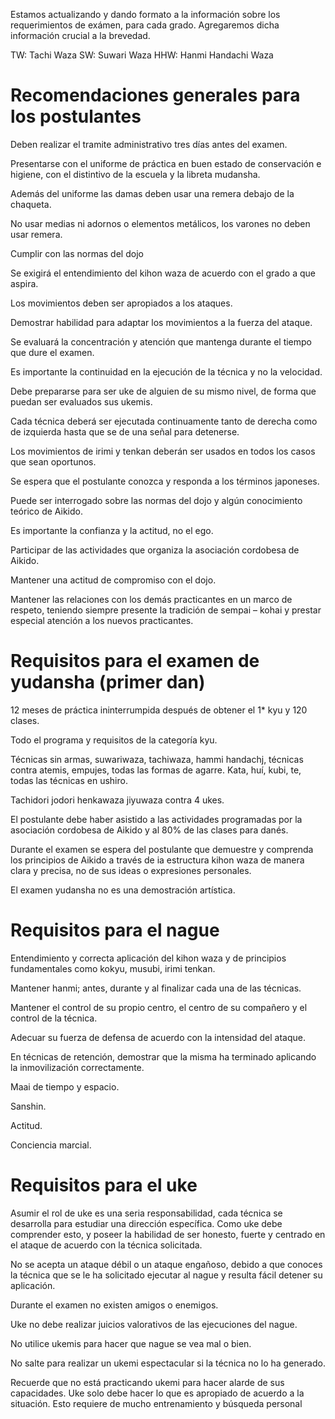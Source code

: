 <!--
.. title: Requerimientos de examen
.. slug: requerimientos-de-examen
.. date: 2015-02-06 23:23:50 UTC-03:00
.. tags:
.. category:
.. link:
.. description:
.. type: text
-->

Estamos actualizando y dando formato a la información sobre los requerimientos de exámen, para cada grado. Agregaremos dicha información crucial a la brevedad.

TW: Tachi Waza
SW: Suwari Waza
HHW: Hanmi Handachi Waza


Recomendaciones generales para los postulantes
==============================================

Deben realizar el tramite administrativo tres días antes del examen.

Presentarse con el uniforme de práctica en buen estado de conservación e higiene, con el distintivo de la escuela y la libreta mudansha.

Además del uniforme las damas deben usar una remera debajo de la chaqueta.

No usar medias ni adornos o elementos metálicos, los varones no deben usar remera.

Cumplir con las normas del dojo

Se exigirá el entendimiento del kihon waza de acuerdo con el grado a que aspira.

Los movimientos deben ser apropiados a los ataques.

Demostrar habilidad para adaptar los movimientos a la fuerza del ataque.

Se evaluará la concentración y atención que mantenga durante el tiempo que dure el examen.

Es importante la continuidad en la ejecución de la técnica y no la velocidad.

Debe prepararse para ser uke de alguien de su mismo nivel, de forma que puedan ser evaluados sus ukemis.

Cada técnica deberá ser ejecutada continuamente tanto de derecha como de izquierda hasta que se de una señal para detenerse.

Los movimientos de irimi y tenkan deberán ser usados en todos los casos que sean oportunos.

Se espera que el postulante conozca y responda a los términos japoneses.

Puede ser interrogado sobre las normas del dojo y algún conocimiento teórico de Aikido.

Es importante la confianza y la actitud, no el ego.

Participar de las actividades que organiza la asociación cordobesa de Aikido.

Mantener una actitud de compromiso con el dojo.

Mantener las relaciones con los demás practicantes en un marco de respeto, teniendo siempre presente la tradición de sempai – kohai y prestar especial atención a los nuevos practicantes.


Requisitos para el examen de yudansha (primer dan)
==================================================

12 meses de práctica ininterrumpida después de obtener el 1* kyu y 120 clases.

Todo el programa y requisitos de la categoría kyu.

Técnicas sin armas, suwariwaza, tachiwaza, hammi handachj, técnicas contra atemis, empujes, todas las formas de agarre. Kata, huí, kubi, te, todas las técnicas en ushiro.

Tachidori jodori henkawaza jiyuwaza contra 4 ukes.

El postulante debe haber asistido a las actividades programadas por la asociación cordobesa de Aikido y al 80% de las clases para danés.

Durante el examen se espera del postulante que demuestre y comprenda los principios de Aikido a través de ia estructura kihon waza de manera clara y precisa, no de sus ideas o expresiones personales.

El examen yudansha no es una demostración artística.


Requisitos para el nague
========================

Entendimiento y correcta aplicación del kihon waza y de principios fundamentales como kokyu, musubi, irimi tenkan.

Mantener hanmi; antes, durante y al finalizar cada una de las técnicas.

Mantener el control de su propio centro, el centro de su compañero y el control de la técnica.

Adecuar su fuerza de defensa de acuerdo con la intensidad del ataque.

En técnicas de retención, demostrar que la misma ha terminado aplicando la inmovilización correctamente.

Maai de tiempo y espacio.

Sanshin.

Actitud.

Conciencia marcial.


Requisitos para el uke
======================

Asumir el rol de uke es una seria responsabilidad, cada técnica se desarrolla para estudiar una dirección específica. Como uke debe comprender esto, y poseer la habilidad de ser honesto, fuerte y centrado en el ataque de acuerdo con la técnica solicitada.

No se acepta un ataque débil o un ataque engañoso, debido a que conoces la técnica que se le ha solicitado ejecutar al nague y resulta fácil detener su aplicación.

Durante el examen no existen amigos o enemigos.

Uke no debe realizar juicios valorativos de las ejecuciones del nague.

No utilice ukemis para hacer que nague se vea mal o bien.

No salte para realizar un ukemi espectacular si la técnica no lo ha generado.

Recuerde que no está practicando ukemi para hacer alarde de sus capacidades. Uke solo debe hacer lo que es apropiado de acuerdo a la situación. Esto requiere de mucho entrenamiento y búsqueda personal

